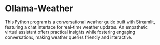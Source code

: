 # Ollama-Weather
This Python program is a conversational weather guide built with Streamlit, featuring a chat interface for real-time weather updates. An empathetic virtual assistant offers practical insights while fostering engaging conversations, making weather queries friendly and interactive.
